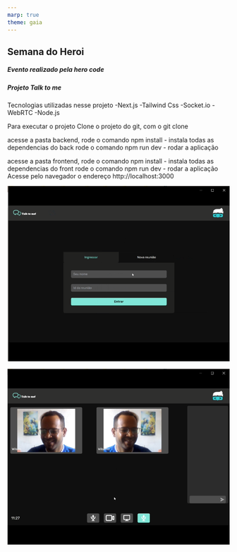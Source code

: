 ```yaml
---
marp: true
theme: gaia
---
```


<!-- _class: invert -->

## Semana do Heroi

##### Evento realizado pela hero code

##### Projeto Talk to me

Tecnologias utilizadas nesse projeto
-Next.js
-Tailwind Css
-Socket.io
-WebRTC
-Node.js

Para executar o projeto
Clone o projeto do git, com o git clone

acesse a pasta backend,
rode o comando npm install - instala todas as dependencias do back
rode o comando npm run dev - rodar a aplicação

acesse a pasta frontend,
rode o comando npm install - instala todas as dependencias do front
rode o comando npm run dev - rodar a aplicação
Acesse pelo navegador o endereço http://localhost:3000

![Alt text](Login.png)

![Alt text](video.png)
